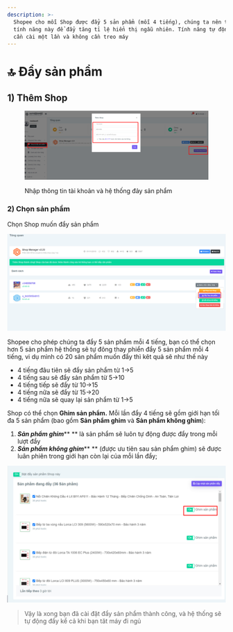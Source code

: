 ```yaml
---
description: >-
  Shopee cho mỗi Shop được đẩy 5 sản phẩm (mỗi 4 tiếng), chúng ta nên tận dụng
  tính năng này để đẩy tăng tỉ lệ hiển thị ngẫu nhiên. Tính năng tự động này chỉ
  cần cài một lần và không cần treo máy
---
```


# 🔝 Đẩy sản phẩm

## 1) Thêm Shop

<figure><img src="../.gitbook/assets/image (5).png" alt=""><figcaption><p>Nhập thông tin tài khoản và hệ thống đảy sản phẩm</p></figcaption></figure>

### 2) Chọn sản phẩm

Chọn Shop muốn đẩy sản phẩm

![Chọn](<../.gitbook/assets/image (21).png>)

Shopee cho phép chúng ta đẩy 5 sản phẩm mỗi 4 tiếng, bạn có thể chọn hơn 5 sản phẩm hệ thống sẽ tự đông thay phiển đẩy 5 sản phẩm mỗi 4 tiếng, vi dụ mình có 20 sản phẩm muốn đẩy thì kêt quả sẽ như thế này

* 4 tiếng đâu tiên sẽ đẩy sản phẩm từ 1->5
* 4 tiếng sau sẽ đẩy sản phẩm từ 5->10
* 4 tiếng tiếp sẽ đẩy từ 10->15
* 4 tiếng nữa sẽ đẩy từ 15->20
* 4 tiếng nữa sẽ quay lại sản phẩm từ 1->5

Shop có thể chọn **Ghim sản phẩm.** Mỗi lần đẩy 4 tiếng sẽ gồm giới hạn tối đa 5 sản phẩm (bao gồm **Sản phẩm ghim** và **Sản phẩm không ghim**):

1. _**Sản phẩm ghim**_** ** là sản phẩm sẽ luôn tự động được đẩy trong mỗi lượt đẩy
2. _**Sản phẩm không ghim**_** ** (được ưu tiên sau sản phẩm ghim) sẽ được luân phiên trong giới hạn còn lại của mỗi lần đẩy;

![Chọn sản phẩm Đẩy](<../.gitbook/assets/image (275).png>)

> Vậy là xong bạn đã cài đặt đẩy sản phẩm thành công, và hệ thống sẽ tự động đẩy kể cả khi bạn tăt máy đi ngủ
